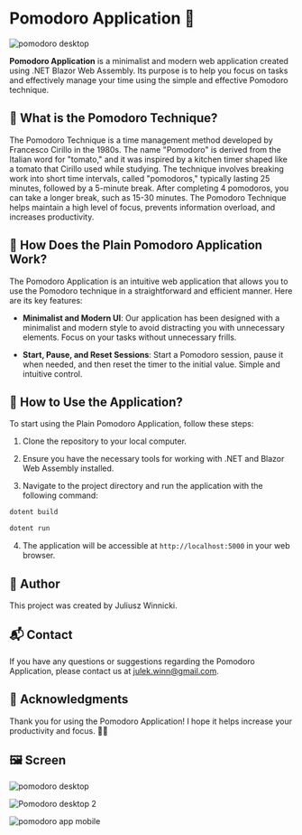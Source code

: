 <h1>Pomodoro Application 🍅</h1>

![pomodoro desktop](https://github.com/julekwinn/Pomodoro-Web-Application/assets/126665165/3b7b72db-ddca-46b0-aa88-d6683f02bcdb)

**Pomodoro Application**   is a minimalist and modern web application created using .NET Blazor Web Assembly. Its purpose is to help you focus on tasks and effectively manage your time using the simple and effective Pomodoro technique.

## 🍅 What is the Pomodoro Technique?

  The Pomodoro Technique is a time management method developed by Francesco Cirillo in the 1980s. The name "Pomodoro" is derived from the Italian word for "tomato," and it was inspired by a kitchen timer shaped like a tomato that Cirillo used while studying. The technique involves breaking work into short time intervals, called "pomodoros," typically lasting 25 minutes, followed by a 5-minute break. After completing 4 pomodoros, you can take a longer break, such as 15-30 minutes. The Pomodoro Technique helps maintain a high level of focus, prevents information overload, and increases productivity.

## 🚀 How Does the Plain Pomodoro Application Work?

  The Pomodoro Application is an intuitive web application that allows you to use the Pomodoro technique in a straightforward and efficient manner. Here are its key features:

- **Minimalist and Modern UI**: Our application has been designed with a minimalist and modern style to avoid distracting you with unnecessary elements. Focus on your tasks without unnecessary frills.

- **Start, Pause, and Reset Sessions**: Start a Pomodoro session, pause it when needed, and then reset the timer to the initial value. Simple and intuitive control.

## 📌 How to Use the Application?

  To start using the Plain Pomodoro Application, follow these steps:

1. Clone the repository to your local computer.

2. Ensure you have the necessary tools for working with .NET and Blazor Web Assembly installed.

3. Navigate to the project directory and run the application with the following command:

```csharp
dotent build
```
```csharp
dotent run
```
4. The application will be accessible at `http://localhost:5000` in your web browser.

## 📝 Author

This project was created by Juliusz Winnicki.

## 📬 Contact

If you have any questions or suggestions regarding the Pomodoro Application, please contact us at julek.winn@gmail.com.

## 🙏 Acknowledgments

Thank you for using the Pomodoro Application! I hope it helps increase your productivity and focus. 🚀🍅

## 🖼 Screen

![pomodoro desktop](https://github.com/julekwinn/Pomodoro-Web-Application/assets/126665165/50e79bf8-fbfc-4ad0-b750-95db2d0325d1)

![Pomodoro desktop 2](https://github.com/julekwinn/Pomodoro-Web-Application/assets/126665165/4161e0a3-1cfc-4a4e-a09e-40a93ae5c772)

![pomodoro app mobile](https://github.com/julekwinn/Pomodoro-Web-Application/assets/126665165/e11279e8-bfb6-4ed5-871d-28fae89c6444)

